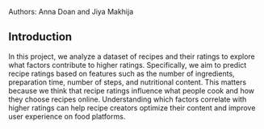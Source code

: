 Authors: Anna Doan and Jiya Makhija

##  Introduction
In this project, we analyze a dataset of recipes and their ratings to explore what factors contribute to higher ratings. Specifically, we aim to predict recipe ratings based on features such as the number of ingredients, preparation time, number of steps, and nutritional content. This matters because we think that recipe ratings influence what people cook and how they choose recipes online. Understanding which factors correlate with higher ratings can help recipe creators optimize their content and improve user experience on food platforms.
